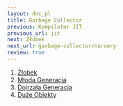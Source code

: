 ```yaml
---
layout: doc_pl
title: Garbage Collector
previous: Kompilator JIT
previous_url: jit
next: Żłobek
next_url: garbage-collector/nursery
review: true
---
```


1. [Źłobek](/doc/pl/garbage-collector/nursery/)
1. [Młoda Generacja](/doc/pl/garbage-collector/young-generation/)
1. [Dojrzała Generacja](/doc/pl/garbage-collector/mature-generation/)
1. [Duże Obiekty](/doc/pl/garbage-collector/large-objects/)

